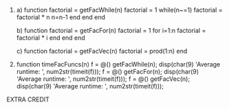 1. a) function factorial = getFacWhile(n) 
      factorial = 1
         while(n~=1) factorial = factorial * n
            n=n-1
            end 
         end
      end

   b) function factorial = getFacFor(n) 
      factorial = 1
         for i=1:n 
            factorial = factorial * i
            end 
         end
      end

   c) function factorial = getFacVec(n) 
      factorial = prod(1:n)
      end
      
2. function timeFacFuncs(n)
   f = @() getFacWhile(n);
       disp(char(9) 'Average runtime: ', num2str(timeit(f)));
   f = @() getFacFor(n);
     disp(char(9) 'Average runtime: ', num2str(timeit(f)));
   f = @() getFacVec(n);
       disp(char(9) 'Average runtime: ', num2str(timeit(f)));

EXTRA CREDIT

